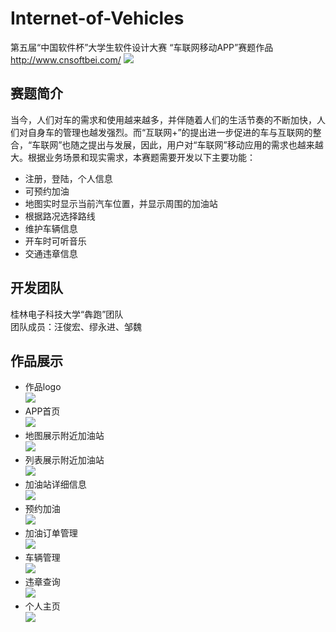 # Internet-of-Vehicles
第五届“中国软件杯”大学生软件设计大赛 “车联网移动APP”赛题作品   http://www.cnsoftbei.com/ 
![](https://github.com/johnwangMK/Internet-of-Vehicles/blob/master/show/newcnsoft_01_01_02_01.jpg)
## 赛题简介
当今，人们对车的需求和使用越来越多，并伴随着人们的生活节奏的不断加快，人们对自身车的管理也越发强烈。而“互联网+”的提出进一步促进的车与互联网的整合，“车联网”也随之提出与发展，因此，用户对“车联网”移动应用的需求也越来越大。根据业务场景和现实需求，本赛题需要开发以下主要功能：
* 注册，登陆，个人信息
* 可预约加油
* 地图实时显示当前汽车位置，并显示周围的加油站
* 根据路况选择路线
* 维护车辆信息
* 开车时可听音乐
* 交通违章信息
## 开发团队
桂林电子科技大学“犇跑”团队<br>
团队成员：汪俊宏、缪永进、邹魏
## 作品展示
* 作品logo<br>
![](https://github.com/johnwangMK/Internet-of-Vehicles/blob/master/show/welcome_logo.png)
* APP首页<br>
![](https://github.com/johnwangMK/Internet-of-Vehicles/blob/master/show/main_page.png)
* 地图展示附近加油站<br>
![](https://github.com/johnwangMK/Internet-of-Vehicles/blob/master/show/main.png)
* 列表展示附近加油站<br>
![](https://github.com/johnwangMK/Internet-of-Vehicles/blob/master/show/nearby_gas_station.png)
* 加油站详细信息<br>
![](https://github.com/johnwangMK/Internet-of-Vehicles/blob/master/show/gas_station.png)
* 预约加油<br>
![](https://github.com/johnwangMK/Internet-of-Vehicles/blob/master/show/gas_appointment.png)
* 加油订单管理<br>
![](https://github.com/johnwangMK/Internet-of-Vehicles/blob/master/show/order.png)
* 车辆管理<br>
![](https://github.com/johnwangMK/Internet-of-Vehicles/blob/master/show/car_management.jpg)
* 违章查询<br>
![](https://github.com/johnwangMK/Internet-of-Vehicles/blob/master/show/weizhang.jpg)
* 个人主页<br>
![](https://github.com/johnwangMK/Internet-of-Vehicles/blob/master/show/personal_page.jpg)
